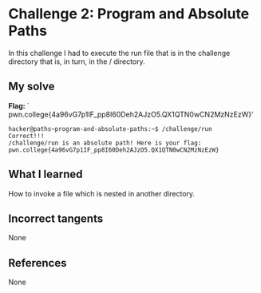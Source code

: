 # Challenge 2: Program and Absolute Paths
In this challenge I had to execute the run file that is in the challenge directory that is, in turn, in the / directory.

## My solve
**Flag:** ` pwn.college{4a96vG7p1IF_pp8I60Deh2AJzO5.QX1QTN0wCN2MzNzEzW}’

```
hacker@paths~program-and-absolute-paths:~$ /challenge/run
Correct!!!
/challenge/run is an absolute path! Here is your flag:
pwn.college{4a96vG7p1IF_pp8I60Deh2AJzO5.QX1QTN0wCN2MzNzEzW}

```

## What I learned
How to invoke a file which is nested in another directory.

## Incorrect tangents
None

## References
None
